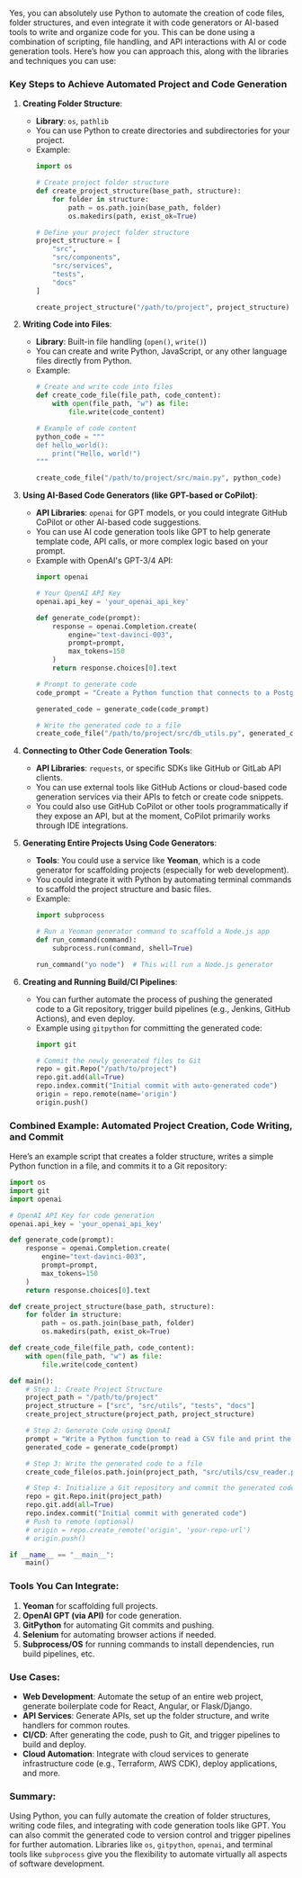 Yes, you can absolutely use Python to automate the creation of code files, folder structures, and even integrate it with code generators or AI-based tools to write and organize code for you. This can be done using a combination of scripting, file handling, and API interactions with AI or code generation tools. Here’s how you can approach this, along with the libraries and techniques you can use:

### Key Steps to Achieve Automated Project and Code Generation

1. **Creating Folder Structure**:
   - **Library**: `os`, `pathlib`
   - You can use Python to create directories and subdirectories for your project.
   - Example:
     ```python
     import os

     # Create project folder structure
     def create_project_structure(base_path, structure):
         for folder in structure:
             path = os.path.join(base_path, folder)
             os.makedirs(path, exist_ok=True)

     # Define your project folder structure
     project_structure = [
         "src", 
         "src/components", 
         "src/services", 
         "tests", 
         "docs"
     ]

     create_project_structure("/path/to/project", project_structure)
     ```

2. **Writing Code into Files**:
   - **Library**: Built-in file handling (`open()`, `write()`)
   - You can create and write Python, JavaScript, or any other language files directly from Python.
   - Example:
     ```python
     # Create and write code into files
     def create_code_file(file_path, code_content):
         with open(file_path, "w") as file:
             file.write(code_content)

     # Example of code content
     python_code = """
     def hello_world():
         print("Hello, world!")
     """

     create_code_file("/path/to/project/src/main.py", python_code)
     ```

3. **Using AI-Based Code Generators (like GPT-based or CoPilot)**:
   - **API Libraries**: `openai` for GPT models, or you could integrate GitHub CoPilot or other AI-based code suggestions.
   - You can use AI code generation tools like GPT to help generate template code, API calls, or more complex logic based on your prompt.
   - Example with OpenAI's GPT-3/4 API:
     ```python
     import openai

     # Your OpenAI API Key
     openai.api_key = 'your_openai_api_key'

     def generate_code(prompt):
         response = openai.Completion.create(
             engine="text-davinci-003",
             prompt=prompt,
             max_tokens=150
         )
         return response.choices[0].text

     # Prompt to generate code
     code_prompt = "Create a Python function that connects to a PostgreSQL database and inserts a record."

     generated_code = generate_code(code_prompt)

     # Write the generated code to a file
     create_code_file("/path/to/project/src/db_utils.py", generated_code)
     ```

4. **Connecting to Other Code Generation Tools**:
   - **API Libraries**: `requests`, or specific SDKs like GitHub or GitLab API clients.
   - You can use external tools like GitHub Actions or cloud-based code generation services via their APIs to fetch or create code snippets.
   - You could also use GitHub CoPilot or other tools programmatically if they expose an API, but at the moment, CoPilot primarily works through IDE integrations.

5. **Generating Entire Projects Using Code Generators**:
   - **Tools**: You could use a service like **Yeoman**, which is a code generator for scaffolding projects (especially for web development).
   - You could integrate it with Python by automating terminal commands to scaffold the project structure and basic files.
   - Example:
     ```python
     import subprocess

     # Run a Yeoman generator command to scaffold a Node.js app
     def run_command(command):
         subprocess.run(command, shell=True)

     run_command("yo node")  # This will run a Node.js generator
     ```

6. **Creating and Running Build/CI Pipelines**:
   - You can further automate the process of pushing the generated code to a Git repository, trigger build pipelines (e.g., Jenkins, GitHub Actions), and even deploy.
   - Example using `gitpython` for committing the generated code:
     ```python
     import git

     # Commit the newly generated files to Git
     repo = git.Repo("/path/to/project")
     repo.git.add(all=True)
     repo.index.commit("Initial commit with auto-generated code")
     origin = repo.remote(name='origin')
     origin.push()
     ```

### Combined Example: Automated Project Creation, Code Writing, and Commit

Here’s an example script that creates a folder structure, writes a simple Python function in a file, and commits it to a Git repository:

```python
import os
import git
import openai

# OpenAI API Key for code generation
openai.api_key = 'your_openai_api_key'

def generate_code(prompt):
    response = openai.Completion.create(
        engine="text-davinci-003",
        prompt=prompt,
        max_tokens=150
    )
    return response.choices[0].text

def create_project_structure(base_path, structure):
    for folder in structure:
        path = os.path.join(base_path, folder)
        os.makedirs(path, exist_ok=True)

def create_code_file(file_path, code_content):
    with open(file_path, "w") as file:
        file.write(code_content)

def main():
    # Step 1: Create Project Structure
    project_path = "/path/to/project"
    project_structure = ["src", "src/utils", "tests", "docs"]
    create_project_structure(project_path, project_structure)

    # Step 2: Generate Code using OpenAI
    prompt = "Write a Python function to read a CSV file and print the content."
    generated_code = generate_code(prompt)

    # Step 3: Write the generated code to a file
    create_code_file(os.path.join(project_path, "src/utils/csv_reader.py"), generated_code)

    # Step 4: Initialize a Git repository and commit the generated code
    repo = git.Repo.init(project_path)
    repo.git.add(all=True)
    repo.index.commit("Initial commit with generated code")
    # Push to remote (optional)
    # origin = repo.create_remote('origin', 'your-repo-url')
    # origin.push()

if __name__ == "__main__":
    main()
```

### Tools You Can Integrate:

1. **Yeoman** for scaffolding full projects.
2. **OpenAI GPT (via API)** for code generation.
3. **GitPython** for automating Git commits and pushing.
4. **Selenium** for automating browser actions if needed.
5. **Subprocess/OS** for running commands to install dependencies, run build pipelines, etc.

### Use Cases:

- **Web Development**: Automate the setup of an entire web project, generate boilerplate code for React, Angular, or Flask/Django.
- **API Services**: Generate APIs, set up the folder structure, and write handlers for common routes.
- **CI/CD**: After generating the code, push to Git, and trigger pipelines to build and deploy.
- **Cloud Automation**: Integrate with cloud services to generate infrastructure code (e.g., Terraform, AWS CDK), deploy applications, and more.

### Summary:

Using Python, you can fully automate the creation of folder structures, writing code files, and integrating with code generation tools like GPT. You can also commit the generated code to version control and trigger pipelines for further automation. Libraries like `os`, `gitpython`, `openai`, and terminal tools like `subprocess` give you the flexibility to automate virtually all aspects of software development.